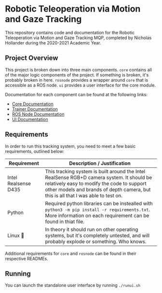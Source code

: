 # Robotic Teleoperation via Motion and Gaze Tracking

This repository contains code and documentation for the Robotic Teleoperation
via Motion and Gaze Tracking MQP, completed by Nicholas Hollander during the
2020-2021 Academic Year.

## Project Overview

This project is broken down into three main components. `core` contains all of
the major logic components of the project. If something is broken, it's probably
broken in here. `rosnode` provides a wrapper around `core` that is accessible as
a ROS node. `ui` provides a user interface for the core module.

Documentation for each component can be found at the following links:
 - [Core Documentation](./core/README.md)
 - [Trainer Documentation](./trainer/README.md)
 - [ROS Node Documentation](./rosnode/README.md)
 - [UI Documentation](./ui/README.md)

## Requirements

In order to run this tracking system, you need to meet a few basic requirements,
outlined below:

| Requirement          | Description / Justification
|----------------------|-----------------------------------------------|
| Intel Realsense D435 | This tracking system is built around the Intel RealSense RGB+D camera system. It should be relatively easy to modify the code to support other models and brands of depth camera, but this is all that I was able to test on. |
| Python | Required python libraries can be instealled with `python3 -m pip install -r requirements.txt`. More information on each requirement can be found in thiat file. |
| Linux 🐧 | In theory it should run on other operating systems, but it's completely untested, and will probably explode or something. Who knows.

Additional requirements for `core` and `rosnode` can be found in their
respective READMEs.

## Running

You can launch the standalone user interface by running `./runui.sh`